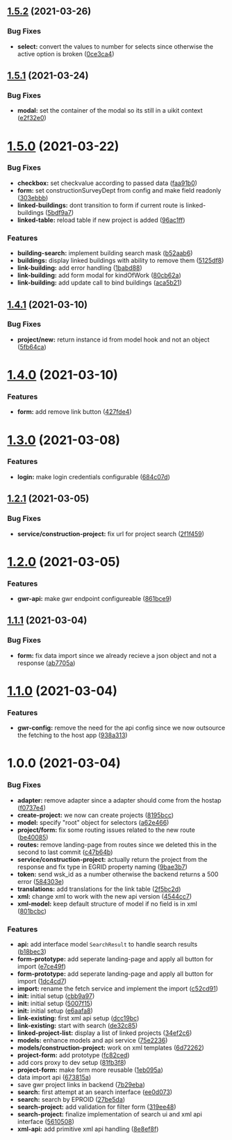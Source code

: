 ## [1.5.2](https://github.com/adfinis-sygroup/ember-ebau-gwr/compare/v1.5.1...v1.5.2) (2021-03-26)


### Bug Fixes

* **select:** convert the values to number for selects since otherwise the active option is broken ([0ce3ca4](https://github.com/adfinis-sygroup/ember-ebau-gwr/commit/0ce3ca4a7981dabc87a1eb6a6294e1f83ee2f0ad))

## [1.5.1](https://github.com/adfinis-sygroup/ember-ebau-gwr/compare/v1.5.0...v1.5.1) (2021-03-24)


### Bug Fixes

* **modal:** set the container of the modal so its still in a uikit context ([e2f32e0](https://github.com/adfinis-sygroup/ember-ebau-gwr/commit/e2f32e03c68ed156ca75d78c9c9f9981f660e4b5))

# [1.5.0](https://github.com/adfinis-sygroup/ember-ebau-gwr/compare/v1.4.1...v1.5.0) (2021-03-22)


### Bug Fixes

* **checkbox:** set checkvalue according to passed data ([faa91b0](https://github.com/adfinis-sygroup/ember-ebau-gwr/commit/faa91b0ffffca6176c8a9d2fc7fa4013aefb31c8))
* **form:** set constructionSurveyDept from config and make field readonly ([303ebbb](https://github.com/adfinis-sygroup/ember-ebau-gwr/commit/303ebbb138e27861ab0ca617484403b72ce0e826))
* **linked-buildings:** dont transition to form if current route is linked-buildings ([5bdf9a7](https://github.com/adfinis-sygroup/ember-ebau-gwr/commit/5bdf9a7812372017d072f0d35f61af4848089232))
* **linked-table:** reload table if new project is added ([96ac1ff](https://github.com/adfinis-sygroup/ember-ebau-gwr/commit/96ac1ff187587580b8a1392ea0942fce4e8b6bcf))


### Features

* **building-search:** implement building search mask ([b52aab6](https://github.com/adfinis-sygroup/ember-ebau-gwr/commit/b52aab67a385dfcdc3956f71a728d558d32272db))
* **buildings:** display linked buildings with ability to remove them ([5125df8](https://github.com/adfinis-sygroup/ember-ebau-gwr/commit/5125df8db941ff1d63fa9caae51574af218d52f0))
* **link-building:** add error handling ([1babd88](https://github.com/adfinis-sygroup/ember-ebau-gwr/commit/1babd884d3f8a06e9f8f13ed58948262ab319d17))
* **link-building:** add form modal for kindOfWork ([80cb62a](https://github.com/adfinis-sygroup/ember-ebau-gwr/commit/80cb62a7fa79ddfb3ea786820e9b3234eec6b9e6))
* **link-building:** add update call to bind buildings ([aca5b21](https://github.com/adfinis-sygroup/ember-ebau-gwr/commit/aca5b214452734906fc16b0d6ed76c7d56859359))

## [1.4.1](https://github.com/adfinis-sygroup/ember-ebau-gwr/compare/v1.4.0...v1.4.1) (2021-03-10)


### Bug Fixes

* **project/new:** return instance id from model hook and not an object ([5fb64ca](https://github.com/adfinis-sygroup/ember-ebau-gwr/commit/5fb64ca3869950268e6d27ab651bab08fbb219cd))

# [1.4.0](https://github.com/adfinis-sygroup/ember-ebau-gwr/compare/v1.3.0...v1.4.0) (2021-03-10)


### Features

* **form:** add remove link button ([427fde4](https://github.com/adfinis-sygroup/ember-ebau-gwr/commit/427fde4913bc3a4dc70549a839c7a02f9afb2fae))

# [1.3.0](https://github.com/adfinis-sygroup/ember-ebau-gwr/compare/v1.2.1...v1.3.0) (2021-03-08)


### Features

* **login:** make login credentials configurable ([684c07d](https://github.com/adfinis-sygroup/ember-ebau-gwr/commit/684c07d66215dcb55e287d8854e1eab433c74164))

## [1.2.1](https://github.com/adfinis-sygroup/ember-ebau-gwr/compare/v1.2.0...v1.2.1) (2021-03-05)


### Bug Fixes

* **service/construction-project:** fix url for project search ([2f1f459](https://github.com/adfinis-sygroup/ember-ebau-gwr/commit/2f1f459e545a0ae8136b74d4cc00a183e0e6530b))

# [1.2.0](https://github.com/adfinis-sygroup/ember-ebau-gwr/compare/v1.1.1...v1.2.0) (2021-03-05)


### Features

* **gwr-api:** make gwr endpoint configureable ([861bce9](https://github.com/adfinis-sygroup/ember-ebau-gwr/commit/861bce9365c29983eb51909b07a56b6c1fd3a0a2))

## [1.1.1](https://github.com/adfinis-sygroup/ember-ebau-gwr/compare/v1.1.0...v1.1.1) (2021-03-04)


### Bug Fixes

* **form:** fix data import since we already recieve a json object and not a response ([ab7705a](https://github.com/adfinis-sygroup/ember-ebau-gwr/commit/ab7705a3115f05aab02bf8e446b7df9afffdf35f))

# [1.1.0](https://github.com/adfinis-sygroup/ember-ebau-gwr/compare/v1.0.0...v1.1.0) (2021-03-04)


### Features

* **gwr-config:** remove the need for the api config since we now outsource the fetching to the host app ([938a313](https://github.com/adfinis-sygroup/ember-ebau-gwr/commit/938a3135a5c2175db6c394667180e647f276485b))

# 1.0.0 (2021-03-04)


### Bug Fixes

* **adapter:** remove adapter since a adapter should come from the hostap ([f0737e4](https://github.com/adfinis-sygroup/ember-ebau-gwr/commit/f0737e4855d9e0acf1e96bf5d3abb645c669c0b1))
* **create-project:** we now can create projects ([8195bcc](https://github.com/adfinis-sygroup/ember-ebau-gwr/commit/8195bccd99bbaa39cc3aef2790d6f5e95b7904bf))
* **model:** specify "root" object for selectors ([a62e466](https://github.com/adfinis-sygroup/ember-ebau-gwr/commit/a62e466865e008b91c444e53b0207c35606ffd70))
* **project/form:** fix some routing issues related to the new route ([be40085](https://github.com/adfinis-sygroup/ember-ebau-gwr/commit/be40085e25650e9adefb408a380b97977ab5252e))
* **routes:** remove landing-page from routes since we deleted this in the second to last commit ([c47b64b](https://github.com/adfinis-sygroup/ember-ebau-gwr/commit/c47b64baeee23a89f1c905e1df02b4f905a1fbc4))
* **service/construction-project:** actually return the project from the response and fix type in EGRID property naming ([9bae3b7](https://github.com/adfinis-sygroup/ember-ebau-gwr/commit/9bae3b7ca8a97dfb891ed684af593e83166ffb20))
* **token:** send wsk_id as a number otherwise the backend returns a 500 error ([584303e](https://github.com/adfinis-sygroup/ember-ebau-gwr/commit/584303eaebfdf4f516a1d0b584711c1714d46245))
* **translations:** add translations for the link table ([2f5bc2d](https://github.com/adfinis-sygroup/ember-ebau-gwr/commit/2f5bc2d71b5357c84fa800648e23952d417e962b))
* **xml:** change xml to work with the new api version ([4544cc7](https://github.com/adfinis-sygroup/ember-ebau-gwr/commit/4544cc71b02c1a039cea68dc51eea345f239a08e))
* **xml-model:** keep default structure of model if no field is in xml ([801bcbc](https://github.com/adfinis-sygroup/ember-ebau-gwr/commit/801bcbc15988dab3ad9bc35a8def2f9173205a72))


### Features

* **api:** add interface model `SearchResult` to handle search results ([b18bec3](https://github.com/adfinis-sygroup/ember-ebau-gwr/commit/b18bec36d9ac98385a4dc0d719f638fe0c276777))
* **form-prototype:** add seperate landing-page and apply all button for import ([e7ce49f](https://github.com/adfinis-sygroup/ember-ebau-gwr/commit/e7ce49f40e5d3752e913ae6135dff22f2985d95c))
* **form-prototype:** add seperate landing-page and apply all button for import ([1dc4cd7](https://github.com/adfinis-sygroup/ember-ebau-gwr/commit/1dc4cd72ff85d224ec3c9eca902a3fbb491a46dc))
* **import:** rename the fetch service and implement the import ([c52cd91](https://github.com/adfinis-sygroup/ember-ebau-gwr/commit/c52cd91aa36afeb30456df3e1f057b969e60ad9f))
* **init:** initial setup ([cbb9a97](https://github.com/adfinis-sygroup/ember-ebau-gwr/commit/cbb9a9792d9868896f74c48040d18a7af11fd73c))
* **init:** initial setup ([5007f15](https://github.com/adfinis-sygroup/ember-ebau-gwr/commit/5007f157a880fef780672114459a272e4441d10a))
* **init:** initial setup ([e6aafa8](https://github.com/adfinis-sygroup/ember-ebau-gwr/commit/e6aafa8dbc34011c8f1dba9710e3fe04d7596c10))
* **link-existing:** first xml api setup ([dcc19bc](https://github.com/adfinis-sygroup/ember-ebau-gwr/commit/dcc19bc6e83f117aa0a0f8c403198122c7d466bb))
* **link-existing:** start with search ([de32c85](https://github.com/adfinis-sygroup/ember-ebau-gwr/commit/de32c85f07845c15b9b9dba19bdd1678b920415b))
* **linked-project-list:** display a list of linked projects ([34ef2c6](https://github.com/adfinis-sygroup/ember-ebau-gwr/commit/34ef2c6c7424c0d51b3700aef73c12cd86bf087f))
* **models:** enhance models and api service ([75e2236](https://github.com/adfinis-sygroup/ember-ebau-gwr/commit/75e22368c18bbc8855f45b82a92bc3940c485264))
* **models/construction-project:** work on xml templates ([6d72262](https://github.com/adfinis-sygroup/ember-ebau-gwr/commit/6d72262af2efa334e0c9078546a0c0f322c0bb8d))
* **project-form:** add prototype ([fc82ced](https://github.com/adfinis-sygroup/ember-ebau-gwr/commit/fc82ced8cf14f2389b637f46ac813626b5d5b055))
* add cors proxy to dev setup ([81fb3f8](https://github.com/adfinis-sygroup/ember-ebau-gwr/commit/81fb3f872a0b9f9fd88d9d998015c77104dcc3cb))
* **project-form:** make form more reusable ([1eb095a](https://github.com/adfinis-sygroup/ember-ebau-gwr/commit/1eb095af0f3d2bca01fcb19b89a109b1931836b4))
* data import api ([673815a](https://github.com/adfinis-sygroup/ember-ebau-gwr/commit/673815a09c545af49e052ab5f22e1310d2e5d9f9))
* save gwr project links in backend ([7b29eba](https://github.com/adfinis-sygroup/ember-ebau-gwr/commit/7b29ebaedf38147274b205aa91c02b26a377899d))
* **search:** first attempt at an search interface ([ee0d073](https://github.com/adfinis-sygroup/ember-ebau-gwr/commit/ee0d0734a16dda896a55528a8b0701ec26a94c59))
* **search:** search by EPROID ([27be5da](https://github.com/adfinis-sygroup/ember-ebau-gwr/commit/27be5da716b1f5348679a6d5d10489b7abf703b8))
* **search-project:** add validation for filter form ([319ee48](https://github.com/adfinis-sygroup/ember-ebau-gwr/commit/319ee489d75f3dff7129ae97feb4ee0adaf36fee))
* **search-project:** finalize implementation of search ui and xml api interface ([5610508](https://github.com/adfinis-sygroup/ember-ebau-gwr/commit/5610508b40c0aea5e05e2e8a9b9459c1c2394ef3))
* **xml-api:** add primitive xml api handling ([8e8ef8f](https://github.com/adfinis-sygroup/ember-ebau-gwr/commit/8e8ef8f46ac8b587e578250a124b89d5b467e852))
